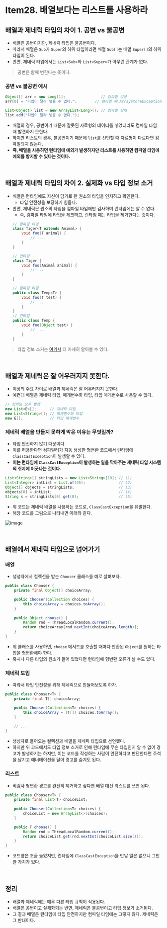 # Item28. 배열보다는 리스트를 사용하라

## 배열과 제네릭 타입의 차이 1. 공변 vs 불공변
- 배열은 공변이지만, 제네릭 타입은 불공변이다.
- 따라서 배열은 `Sub`가 `Super`의 하위 타입이라면 배열 `Sub[]`는 배열 `Super[]`의 하위 타입이 된다.
- 반면, 제네릭 타입에서는 `List<Sub>`와 `List<Super>`가 아무런 관계가 없다.
> 공변은 함께 변한다는 뜻이다.

### 공변 vs 불공변 예시
```java
Object[] arr = new Long[1];                // 컴파일 성공
arr[0] = "타입이 달라 넣을 수 없다.";        // 런타임 때 ArrayStoreException 발생

List<Object> list = new ArrayList<Long>(); // 컴파일 실패
list.add("타입이 달라 넣을 수 없다.");
```
- 배열의 경우, 공변이기 때문에 잘못된 자료형의 데이터를 넣었더라도 컴파일 타임 때 발견하지 못한다.
- 하지만 리스트의 경우, 불공변이기 때문에 `list`를 선언할 때 자료형이 다르다면 컴파일되지 않는다.
- **즉, 배열을 사용하면 런타임에 예외가 발생하지만 리스트를 사용하면 컴파일 타임에 예외를 방지할 수 있다는 것이다.**

<br>

## 배열과 제네릭 타입의 차이 2. 실제화 vs 타입 정보 소거
- 배열은 런타임에도 자신이 담기로 한 원소의 타입을 인지하고 확인한다.
  - 타입 안전성을 보장하기 힘들다.
- 반면, 제네릭은 원소의 타입을 컴파일 타임에만 검사하며 런타임에는 알 수 없다.
  - 즉, 컴파일 타임에 타입을 체크하고, 런타임 때는 타입을 제거한다는 것이다.
  ```java
  // 컴파일 타임
  class Tiger<T extends Animal> {
      void foo(T animal) {
          // ... 
      }
  }

  // 런타임
  class Tiger {
      void foo(Animal animal) {
          // ... 
      }
  }
  ```
  ```java
  // 컴파일 타임
  public class Temp<T> {
      void foo(T test) {
          // ...
      }
  }
  // 런타임
  public class Temp {
      void foo(Object test) {
          // ...
      }
  }
  ```
> 타입 정보 소거는 [여기서](https://www.baeldung.com/java-type-erasure) 더 자세히 알아볼 수 있다.
<br>

## 배열과 제네릭은 잘 어우러지지 못한다.
- 이상의 주요 차이로 배열과 제네릭은 잘 어우러지지 못한다.
- 예컨대 배열은 제네릭 타입, 매개변수화 타입, 타입 매개변수로 사용할 수 없다.
```java
// 컴파일 오류 발생
new List<E>[];      // 제네릭 타입
new List<String>[]; // 매개변수화 타입
new E[];            // 타입 매개변수
```

### 제네릭 배열을 만들지 못하게 막은 이유는 무엇일까?
- 타입 안전하지 않기 때문이다.
- 이를 허용한다면 컴파일러가 자동 생성한 형변환 코드에서 런타임에 `ClassCastException`이 발생할 수 있다.
- **이는 런타임에 `ClassCastException`이 발생하는 일을 막아주는 제네릭 타입 시스템의 취지에 어긋나는 것이다.**
```java
List<String>[] stringLists = new List<String>[10]; // (1)
List<Integer> intList = List.of(45);               // (2)
Object[] objects = stringLists;                    // (3)
objects[0] = intList;                              // (4)
String s = stringLists[0].get(0);                  // (5)
```
- 위 코드는 제네릭 배열을 사용하는 코드로, `ClassCastException`을 유발한다.
- 해당 코드를 그림으로 나타내면 아래와 같다.

![image](https://user-images.githubusercontent.com/76088639/167461765-517c3d9a-bf5d-4ab5-bb73-fa836a17dd47.png)

<br>

## 배열에서 제네릭 타입으로 넘어가기
### 배열
- 생성자에서 컬렉션을 받는 `Chooser` 클래스를 예로 살펴보자.
```java
public class Chooser {
    private final Object[] choiceArray;

    public Chooser(Collection choices) {
        this.choiceArray = choices.toArray();
    }
  
    public Object choose() {
        Random rnd = ThreadLocalRandom.current();
        return choiceArray[rnd.nextInt(choiceArray.length)];
    }
}
```
- 위 클래스를 사용하면, `choose` 메서드를 호출할 때마다 반환된 `Object`를 원하는 타입을 형변환해야 한다.
- 혹시나 다른 타입의 원소가 들어 있었다면 런타임에 형변환 오류가 날 수도 있다.

### 제네릭 도입
- 따라서 타입 안전성을 위해 제네릭으로 만들어보도록 하자.
```java
public class Chooser<T> {
    private final T[] choiceArray;

    public Chooser(Collection<T> choices) {
        this.choiceArray = (T[]) choices.toArray();
    }
  
    // ...
}
```
- 생성자로 들어오는 컬렉션과 배열을 제네릭 타입으로 선언했다.
- 하지만 위 코드에서도 타입 정보 소거로 인해 런타임에 무슨 타입인지 알 수 없어 경고가 발생하기는 하지만, 이는 코드를 작성하는 사람이 안전하다고 판단한다면 주석을 남기고 애너테이션을 달아 경고를 숨겨도 된다.

### 리스트
- 비검사 형변환 경고를 완전히 제거하고 싶다면 배열 대신 리스트를 쓰면 된다.
```java
public class Chooser<T> {
    private final List<T> choiceList;
    
    public Chooser(Collection<T> choices) {
        choiceList = new ArrayList<>(choices);
    }

    public T choose() {
        Random rnd = ThreadLocalRandom.current();
        return choiceList.get(rnd.nextInt(choiceList.size()));
    }
}
```
- 코드양은 조금 늘었지만, 런타임에 `ClassCastException`을 만날 일은 없으니 그만한 가치가 있다.

<br>

## 정리
- 배열과 제네릭에는 매우 다른 타입 규칙이 적용된다.
- 배열은 공변이고 실체화되는 반면, 제네릭은 불공변이고 타입 정보가 소거된다.
- 그 결과 배열은 런타임에 타입 안전하지만 컴파일 타임에는 그렇지 않다. 제네릭은 그 반대이다.
